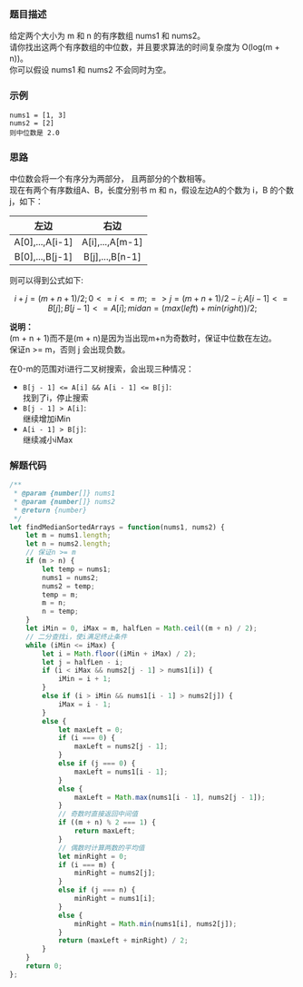 <script type="text/javascript" src="http://cdn.mathjax.org/mathjax/latest/MathJax.js?config=default"></script>
### 题目描述
给定两个大小为 m 和 n 的有序数组 nums1 和 nums2。  
请你找出这两个有序数组的中位数，并且要求算法的时间复杂度为 O(log(m + n))。  
你可以假设 nums1 和 nums2 不会同时为空。
### 示例
```
nums1 = [1, 3]
nums2 = [2]
则中位数是 2.0
```
### 思路
中位数会将一个有序分为两部分， 且两部分的个数相等。  
现在有两个有序数组A、B，长度分别书 m 和 n，假设左边A的个数为 i，B 的个数 j，如下：

| 左边 | 右边 |
| :-: | :-: |
|A[0],...,A[i-1]|A[i],...,A[m-1]|
|B[0],...,B[j-1]|B[j],...,B[n-1]|

则可以得到公式如下:
```math
i + j = (m + n + 1) / 2; 0 <= i <= m ; => j = (m + n + 1) / 2 - i;
A[i-1] <= B[j];B[j-1] <= A[i];
midan = (max(left) + min(right)) / 2;
```
**说明：**  
(m + n + 1)而不是(m + n)是因为当出现m+n为奇数时，保证中位数在左边。  
保证n >= m，否则 j 会出现负数。  

在0-m的范围对i进行二叉树搜索，会出现三种情况：  
- `B[j - 1] <= A[i] && A[i - 1] <= B[j]`:  
找到了i，停止搜索
- `B[j - 1] > A[i]`:  
继续增加iMin
- `A[i - 1] > B[j]`:  
继续减小iMax

### 解题代码
```javascript
/**
 * @param {number[]} nums1
 * @param {number[]} nums2
 * @return {number}
 */
let findMedianSortedArrays = function(nums1, nums2) {
    let m = nums1.length;
    let n = nums2.length;
    // 保证n >= m
    if (m > n) {
        let temp = nums1;
        nums1 = nums2;
        nums2 = temp;
        temp = m;
        m = n;
        n = temp;
    }
    let iMin = 0, iMax = m, halfLen = Math.ceil((m + n) / 2);
    // 二分查找i，使i满足终止条件
    while (iMin <= iMax) {
        let i = Math.floor((iMin + iMax) / 2);
        let j = halfLen - i;
        if (i < iMax && nums2[j - 1] > nums1[i]) {
            iMin = i + 1;
        }
        else if (i > iMin && nums1[i - 1] > nums2[j]) {
            iMax = i - 1;
        }
        else {
            let maxLeft = 0;
            if (i === 0) {
                maxLeft = nums2[j - 1];
            }
            else if (j === 0) {
                maxLeft = nums1[i - 1];
            }
            else {
                maxLeft = Math.max(nums1[i - 1], nums2[j - 1]);
            }
            // 奇数时直接返回中间值
            if ((m + n) % 2 === 1) {
                return maxLeft;
            }
            // 偶数时计算两数的平均值
            let minRight = 0;
            if (i === m) {
                minRight = nums2[j];
            }
            else if (j === n) {
                minRight = nums1[i];
            }
            else {
                minRight = Math.min(nums1[i], nums2[j]);
            }
            return (maxLeft + minRight) / 2;
        }
    }
    return 0;
};
```
